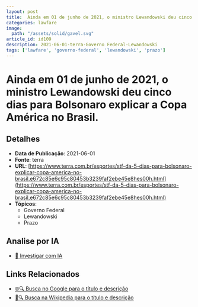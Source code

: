 ```yaml
---
layout: post
title:  Ainda em 01 de junho de 2021, o ministro Lewandowski deu cinco dias para Bolsonaro explicar a Copa América no Brasil.
categories: lawfare
image: 
  path: "/assets/solid/gavel.svg"
article_id: id109
description: 2021-06-01-terra-Governo Federal-Lewandowski
tags: ['lawfare', 'governo-federal', 'lewandowski', 'prazo']
---
```


# Ainda em 01 de junho de 2021, o ministro Lewandowski deu cinco dias para Bolsonaro explicar a Copa América no Brasil.

## Detalhes
- **Data de Publicação**: 2021-06-01
- **Fonte**: terra
- **URL**: [https://www.terra.com.br/esportes/stf-da-5-dias-para-bolsonaro-explicar-copa-america-no-brasil,e672c85e6c95c80453b3239faf2ebe45e8hes00h.html](https://www.terra.com.br/esportes/stf-da-5-dias-para-bolsonaro-explicar-copa-america-no-brasil,e672c85e6c95c80453b3239faf2ebe45e8hes00h.html)
- **Tópicos**:
  - Governo Federal
  - Lewandowski
  - Prazo

## Analise por IA
- [🤖 Investigar com IA](https://www.perplexity.ai/search?q=%22not%C3%ADcia%20artigo%20Brasil%22%20Ainda%20em%2001%20de%20junho%20de%202021%2C%20o%20ministro%20Lewandowski%20deu%20cinco%20dias%20para%20Bolsonaro%20explicar%20a%20Copa%20Am%C3%A9rica%20no%20Brasil.%20terra%202021-06-01)

## Links Relacionados
- [🌐🔍 Busca no Google para o título e descrição](https://www.google.com/search?q=%22not%C3%ADcia%20artigo%20Brasil%22%20Ainda%20em%2001%20de%20junho%20de%202021%2C%20o%20ministro%20Lewandowski%20deu%20cinco%20dias%20para%20Bolsonaro%20explicar%20a%20Copa%20Am%C3%A9rica%20no%20Brasil.%20terra%202021-06-01)
- [📖🔍 Busca na Wikipedia para o título e descrição](https://pt.wikipedia.org/w/index.php?search=%22not%C3%ADcia%20artigo%20Brasil%22%20Ainda%20em%2001%20de%20junho%20de%202021%2C%20o%20ministro%20Lewandowski%20deu%20cinco%20dias%20para%20Bolsonaro%20explicar%20a%20Copa%20Am%C3%A9rica%20no%20Brasil.%20terra%202021-06-01)

